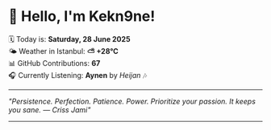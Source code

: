 # 👋 Hello, I'm Kekn9ne!

🗓️ Today is: **Saturday, 28 June 2025**  
🌤️ Weather in Istanbul: **⛅️  +28°C**  
📊 GitHub Contributions: **67**  
🎧 Currently Listening: **Aynen** by *Heijan* 🎶

---

_"Persistence. Perfection. Patience. Power. Prioritize your passion. It keeps you sane. — *Criss Jami*"_

---
